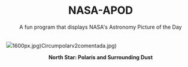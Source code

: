 <div align="center">
  <h1>
    NASA-APOD
  </h1>
</div>
  
<div align="center">
  A fun program that displays NASA's Astronomy Picture of the Day
</div>

<br>

![](https://apod.nasa.gov/apod/image/2304/PolarisIfn_Zayaz_4000.jpg)1600px.jpg)Circumpolarv2comentada.jpg)

<p align = "center">
  <b>North Star: Polaris and Surrounding Dust</b>
</p>
